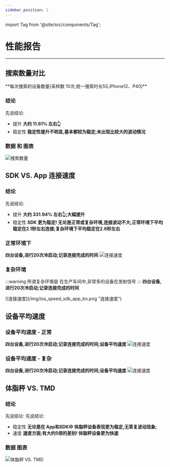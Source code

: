 ```yaml
---
sidebar_position: 1
---
```


import Tag from '@site/src/components/Tag';


# 性能报告
--- 



## 搜索数量对比

<Tag text="App - 蓝色" color='deepskyblue' />
<Tag text="SDK(iOS) - 绿色" color='green' />
<Tag text="SDK(Android) - 灰色" color='gray' />
**每次搜索的设备数量(采样数 10次,统一搜索时长5S,iPhone12、P40)**

### 结论
先说结论:
- 提升
    **大约 11.61% 左右👆**
- 稳定性
    **稳定性提升不明显,基本都较为稳定;未出现比较大的波动情况**

### 数据 和 图表
![搜索数量](/img/ios_search_num.png "搜索数量")


## SDK VS. App 连接速度

### 结论
先说结论:
- 提升
    **大约 331.94% 左右👆;大幅提升**
- 稳定性
    **SDK 更为稳定! 无论是正常或复杂环境,连接波动不大;正常环境下平均稳定在2.1秒左右连接;复杂环境下平均稳定在2.6秒左右**

### 正常环境下
**四台设备,进行20次冷启动;记录连接完成的时间**
<Tag text="SDK - 蓝色" color='deepskyblue' />
<Tag text="App - 绿色" color='green' />
![连接速度](/img/ios_speed_sdk_app.png "连接速度")

### 复杂环境
:::warning
所谓复杂环境是 在生产车间中,非常多的设备在发射信号
:::
**四台设备,进行20次冷启动;记录连接完成的时间**

<Tag text="SDK - 蓝色" color='deepskyblue' />
<Tag text="App - 绿色" color='green' />
![连接速度](/img/ios_speed_sdk_app_kn.png "连接速度")


## 设备平均速度

### 设备平均速度 - 正常
**四台设备,进行20次冷启动;记录连接完成的时间;设备平均速度**
![连接速度](/img/ios_avg.png "连接速度")


### 设备平均速度 - 复杂
**四台设备,进行20次冷启动;记录连接完成的时间;设备平均速度**
![连接速度](/img/ios_avg_kn.png "连接速度")



## 体脂秤 VS. TMD
<Tag text="App - 蓝色" color='deepskyblue' />
<Tag text="SDK - 橙色" color='orange' />
<Tag text="SDK - 绿色" color='green' />

### 结论
先说结论:
先说结论:
- 稳定性
    **无论是在 App和SDK中 体脂秤设备表现更为稳定,无答复波动现象;**
- 速度
    **速度方面;有大约5倍的差别! 体脂秤设备更为快速**
### 数据 图表
![体脂秤 VS. TMD](/img/ios_wl_vs_tmd.png "体脂秤 VS. TMD")